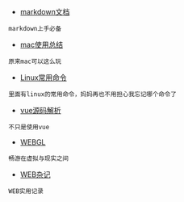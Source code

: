 - [markdown文档](markdown-useage.md)  
```
markdown上手必备
```
- [mac使用总结](mac.md)  
```
原来mac可以这么玩
```

- [Linux常用命令](linux.md)  
```
里面有linux的常用命令，妈妈再也不用担心我忘记哪个命令了
```

- [vue源码解析](vue.md)  
```
不只是使用vue
```
- [WEBGL](webgl.md)  
```
畅游在虚拟与现实之间
```

- [WEB杂记](web/web.md)  
```
WEB实用记录